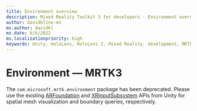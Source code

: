 ```yaml
---
title: Environment overview
description: Mixed Reality Toolkit 3 for developers - Environment overview.
author: davidkline-ms
ms.author: davidkl
ms.date: 6/6/2022
ms.localizationpriority: high
keywords: Unity, HoloLens, HoloLens 2, Mixed Reality, development, MRTK3, environment, boundary, spatial awareness, spatial mapping
---
```


# Environment &#8212; MRTK3

The `com.microsoft.mrtk.environment` package has been deprecated. Please use the existing [ARFoundation](https://docs.unity3d.com/Packages/com.unity.xr.arfoundation@5.0/api/UnityEngine.XR.ARFoundation.ARMeshManager.html) and [XRInputSubsystem](https://docs.unity3d.com/ScriptReference/XR.XRInputSubsystem.html) APIs from Unity for spatial mesh visualization and boundary queries, respectively.